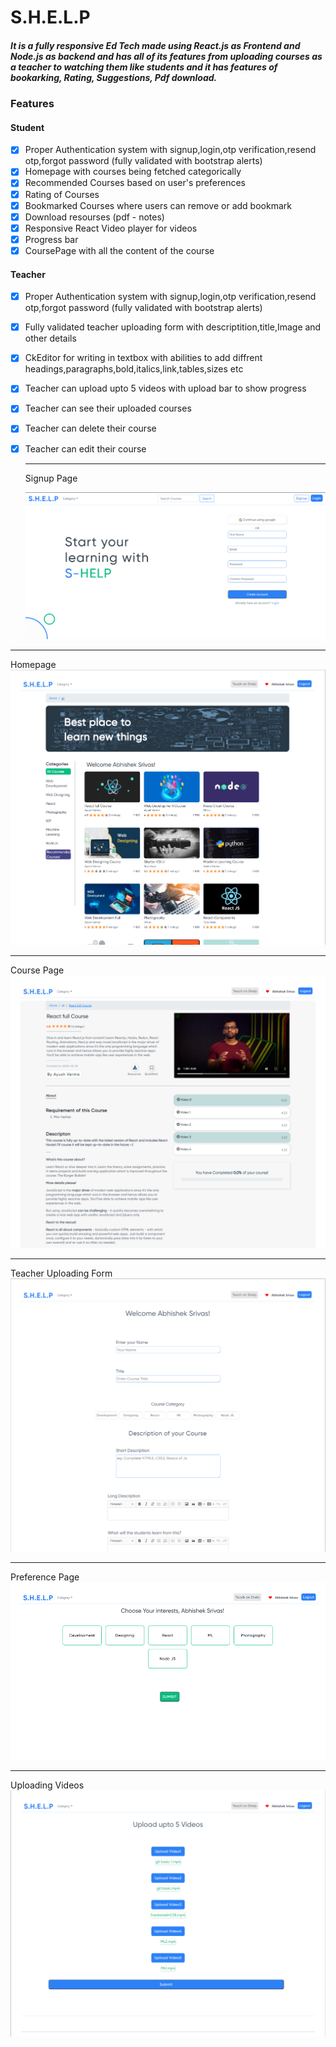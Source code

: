# S.H.E.L.P
##### It is a fully responsive Ed Tech made using React.js as Frontend and Node.js as backend and has all of its features from uploading courses as a teacher to watching them like students and it has features of bookarking, Rating, Suggestions, Pdf download.

### Features

#### Student
- [x] Proper Authentication system with signup,login,otp verification,resend otp,forgot password (fully validated with bootstrap alerts)
- [x] Homepage with courses being fetched categorically
- [x] Recommended Courses based on user's preferences
- [x] Rating of Courses
- [x] Bookmarked Courses where users can remove or add bookmark
- [x] Download resourses (pdf - notes)
- [x] Responsive React Video player for videos
- [x] Progress bar 
- [x] CoursePage with all the content of the course

#### Teacher
- [x] Proper Authentication system with signup,login,otp verification,resend otp,forgot password (fully validated with bootstrap alerts)
- [x] Fully validated teacher uploading form with descriptition,title,Image and other details
- [x] CkEditor for writing in textbox with abilities to add diffrent headings,paragraphs,bold,italics,link,tables,sizes etc
- [x] Teacher can upload upto 5 videos with upload bar to show progress
- [x] Teacher can see their uploaded courses
- [x] Teacher can delete their course
- [x] Teacher can edit their course

   ---
   Signup Page

  <img src="pics/signup.png" >


 ---
  Homepage
 <img src="pics/home.png" >

 ---
Course Page
 <img src="pics/course.png" >

 ---
 Teacher Uploading Form
 <img src="pics/uploaddescription.png" >


 ---
 Preference Page
 <img src="pics/chooseinterest.png" >


 ---
Uploading Videos
<img src="pics/upload.png" >
